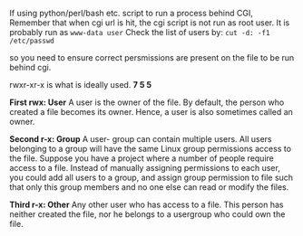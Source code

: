 If using python/perl/bash etc. script to run a process behind CGI, 
Remember that when cgi url is hit, the cgi script is not run as root user.
It is probably run as `www-data user`
Check the list of users by: `cut -d: -f1 /etc/passwd`

so you need to ensure correct persmissions are present on the file to be run behind cgi.

rwxr-xr-x is what is ideally used.
**7 5 5**

**First rwx: User**
A user is the owner of the file. By default, the person who created a file becomes its owner. Hence, a user is also sometimes called an owner.

**Second r-x: Group**
A user- group can contain multiple users. All users belonging to a group will have the same Linux group permissions access to the file. Suppose you have a project where a number of people require access to a file. Instead of manually assigning permissions to each user, you could add all users to a group, and assign group permission to file such that only this group members and no one else can read or modify the files.

**Third r-x: Other**
Any other user who has access to a file. This person has neither created the file, nor he belongs to a usergroup who could own the file. 

